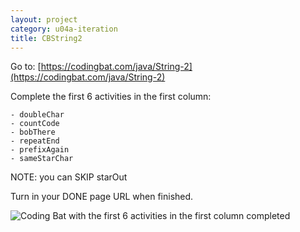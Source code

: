 ```yaml
---
layout: project
category: u04a-iteration
title: CBString2
---
```



Go to: [https://codingbat.com/java/String-2](https://codingbat.com/java/String-2)

Complete the first 6 activities in the first column:

    - doubleChar
    - countCode
    - bobThere
    - repeatEnd
    - prefixAgain
    - sameStarChar

NOTE: you can SKIP starOut

Turn in your DONE page URL when finished.

![Coding Bat with the first 6 activities in the first column completed](/apcsa/ch6loops/cb03.png)
